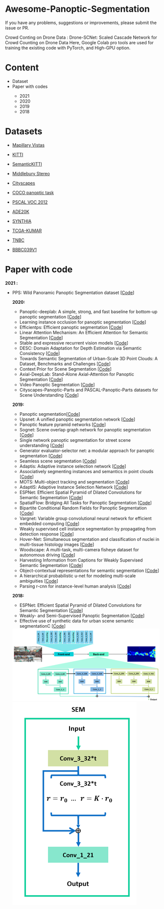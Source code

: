 # Awesome-Panoptic-Segmentation
If you have any problems, suggestions or improvements, please submit the issue or PR.


Crowd Conting on Drone Data : Drone-SCNet: Scaled Cascade Network for Crowd Counting on Drone Data
Here, Google Colab pro tools are used for training the existing code with PyTorch, and High-GPU option. 
<h1>Content</h1>

<ul>
  <li>Dataset</li>
  <li>Paper with codes</li>
  <ul>
    <li>2021</li>
    <li>2020</li>
    <li>2019</li>
    <li>2018</li>
  </ul>
</ul>

<h1>Datasets</h1>


<ul>
 
<li><p><a href="https://www.mapillary.com/dataset/vistas">Mapillary Vistas</a></p></li>
<li><p><a href="http://www.cvlibs.net/datasets/kitti/">KITTI</a></p></li>
<li><p><a href="http://www.semantic-kitti.org">SemanticKITTI</a></p></li>
<li><p><a href="http://vision.middlebury.edu/stereo/data/">Middlebury Stereo</a></p></li>
<li><p><a href="https://www.cityscapes-dataset.com/">Cityscapes</a></p></li>
<li><p><a href="https://cocodataset.org/#panoptic-2018">COCO panoptic task</a></p></li>
<li><p><a href="http://host.robots.ox.ac.uk/pascal/VOC/">PSCAL VOC 2012</a></p></li>
<li><p><a href="http://groups.csail.mit.edu/vision/datasets/ADE20K/">ADE20K</a></p></li>
<li><p><a href="https://synthia-dataset.net">SYNTHIA</a></p></li>
<li><p><a href="https://ieeexplore.ieee.org/document/7872382">TCGA-KUMAR</a></p></li>
<li><p><a href="https://pubmed.ncbi.nlm.nih.gov/30716022/">TNBC</a></p></li>
<li><p><a href="https://data.broadinstitute.org/bbbc/BBBC039/">BBBC039V1</a></p></li>
</ul>


<h1>Paper with code</h1>

<b>2021 :</b>
<ul>
  <li>PPS: Wild Panoramic Panoptic Segmentation dataset [<a href="https://github.com/alexanderjaus/PPS" rel="nofollow">Code</a>]</li>


<b>2020:</b>
<ul>
  <li>Panoptic-deeplab: A simple, strong, and fast baseline for bottom-up panoptic segmentation [<a href="https://github.com/bowenc0221/panoptic-deeplab?utm_source=catalyzex.com" rel="nofollow">Code</a>]</li>
  
  <li>Learning instance occlusion for panoptic segmentation [<a href="https://github.com/jlazarow/learning_instance_occlusion?utm_source=catalyzex.com" rel="nofollow">Code</a>]</li>

  <li>Efficientps: Efficient panoptic segmentation [<a href="https://github.com/DeepSceneSeg/EfficientPS?utm_source=catalyzex.com" rel="nofollow">Code</a>]</li>
  
  <li>Linear Attention Mechanism: An Efficient Attention for Semantic Segmentation
 [<a href="https://github.com/lironui/Linear-Attention-Mechanism?utm_source=catalyzex.com
" rel="nofollow">Code</a>]</li>
  <li>Stable and expressive recurrent vision models [<a href="https://github.com/c-rbp?utm_source=catalyzex.com" rel="nofollow">Code</a>]</li>
  
  <li>DESC: Domain Adaptation for Depth Estimation via Semantic Consistency [<a href="https://github.com/alopezgit/DESC?utm_source=catalyzex.com" rel="nofollow">Code</a>]</li>
  
  <li>Towards Semantic Segmentation of Urban-Scale 3D Point Clouds: A Dataset, Benchmarks and Challenges [<a href="https://github.com/QingyongHu/SensatUrban?utm_source=catalyzex.com" rel="nofollow">Code</a>]</li>
  
  <li>Context Prior for Scene Segmentation [<a href="https://github.com/DengPingFan/CODToolbox?utm_source=catalyzex.com" rel="nofollow">Code</a>]</li>
  
  <li>Axial-DeepLab: Stand-Alone Axial-Attention for Panoptic Segmentation [<a href="https://github.com/csrhddlam/axial-deeplab" rel="nofollow">Code</a>]</li>
  <li>Video Panoptic Segmentation [<a href="https://github.com/mcahny/vps?utm_source=catalyzex.com" rel="nofollow">Code</a>]</li>
  
  <li>Cityscapes-Panoptic-Parts and PASCAL-Panoptic-Parts datasets for Scene Understanding [<a href="https://github.com/tue-mps/panoptic_parts?utm_source=catalyzex.com" rel="nofollow">Code</a>]</li>

</ul>

<b>2019:</b>

<ul>
  <li>Panoptic segmentation[<a href="https://github.com/kdethoor/panoptictorch?utm_source=catalyzex.com" rel="nofollow">Code</a>]</li>
  
  <li>Upsnet: A unified panoptic segmentation network [<a href="https://github.com/uber-research/UPSNet?utm_source=catalyzex.com" rel="nofollow">Code</a>]</li>
  
  <li>Panoptic feature pyramid networks [<a href="https://github.com/facebookresearch/detectron2?utm_source=catalyzex.com
" rel="nofollow">Code</a>]</li>
  
  <li>Sognet: Scene overlap graph network for panoptic segmentation [<a href="https://github.com/LaoYang1994/SOGNet?utm_source=catalyzex.com" rel="nofollow">Code</a>]</li>
  
  <li>Single network panoptic segmentation for street scene understanding [<a href="https://github.com/DdeGeus/single-network-panoptic-segmentation?utm_source=catalyzex.com" rel="nofollow">Code</a>]</li>
  
  <li>Generator evaluator-selector net: a modular approach for panoptic segmentation [<a href="https://github.com/sagieppel/Generator-evaluator-selector-net-a-modular-approach-for-panoptic-segmentation?utm_source=catalyzex.com" rel="nofollow">Code</a>]</li>
  
  <li>Seamless scene segmentation [<a href="https://github.com/mapillary/seamseg?utm_source=catalyzex.com" rel="nofollow">Code</a>]</li>
  
  <li>Adaptis: Adaptive instance selection network [<a href="https://github.com/saic-vul/adaptis?utm_source=catalyzex.com" rel="nofollow">Code</a>]</li>
  
  <li>Associatively segmenting instances and semantics in point clouds [<a href="https://github.com/WXinlong/ASIS?utm_source=catalyzex.com" rel="nofollow">Code</a>]</li>
  
  <li>MOTS: Multi-object tracking and segmentation [<a href="https://github.com/VisualComputingInstitute/TrackR-CNN?utm_source=catalyzex.com" rel="nofollow">Code</a>]</li>
    
  <li>AdaptIS: Adaptive Instance Selection Network [<a href="https://github.com/saic-vul/adaptis" rel="nofollow">Code</a>]</li>
  
  <li>ESPNet: Efficient Spatial Pyramid of Dilated Convolutions for Semantic Segmentation [<a href="https://github.com/sacmehta/ESPNet" rel="nofollow">Code</a>]</li>
  
  <li>SpatialFlow: Bridging All Tasks for Panoptic Segmentation [<a href="https://github.com/chensnathan/SpatialFlow" rel="nofollow">Code</a>]</li>
  
  <li>Bipartite Conditional Random Fields for Panoptic Segmentation [<a href="https://github.com/sahan-liyanaarachchi/bcrf-detectron" rel="nofollow">Code</a>]</li>
  
  <li>Vargnet: Variable group convolutional neural network for efficient embedded computing [<a href="https://www.catalyzex.com/redirect?url=https://github.com/zma-c-137/VarGFaceNet" rel="nofollow">Code</a>]</li>
  
  <li>Weakly supervised cell instance segmentation by propagating from detection response [<a href="https://www.catalyzex.com/redirect?url=https://github.com/naivete5656/WSISPDR" rel="nofollow">Code</a>]</li>
  
  <li>Hover-Net: Simultaneous segmentation and classification of nuclei in multi-tissue histology images [<a href="https://www.catalyzex.com/redirect?url=https://github.com/vqdang/xy_net" rel="nofollow">Code</a>]</li>
  
  <li>Woodscape: A multi-task, multi-camera fisheye dataset for autonomous driving [<a href="https://www.catalyzex.com/redirect?url=https://github.com/valeoai/WoodScape" rel="nofollow">Code</a>]</li>
  
  <li>Harvesting Information from Captions for Weakly Supervised Semantic Segmentation [<a href="https://www.catalyzex.com/redirect?url=https://github.com/kevinlee9/Semantic-Segmentation" rel="nofollow">Code</a>]</li>
  
  <li>Object-contextual representations for semantic segmentation [<a href="https://www.catalyzex.com/redirect?url=https://github.com/openseg-group/openseg.pytorch" rel="nofollow">Code</a>]</li>
  
  <li>A hierarchical probabilistic u-net for modeling multi-scale ambiguities [<a href="https://www.catalyzex.com/redirect?url=https://github.com/cbailes/awesome-ai-cancer" rel="nofollow">Code</a>]</li>
  
  <li>Parsing r-cnn for instance-level human analysis [<a href="https://www.catalyzex.com/redirect?url=https://github.com/soeaver/Parsing-R-CNN
" rel="nofollow">Code</a>]</li>
  

</ul>

<b>2018:</b>

<ul>
  <li>ESPNet: Efficient Spatial Pyramid of Dilated Convolutions for Semantic Segmentation [<a href="https://github.com/sacmehta/ESPNet/" rel="nofollow">Code</a>]</li>
  <li>Weakly- and Semi-Supervised Panoptic Segmentation [<a href="https://github.com/qizhuli/Weakly-Supervised-Panoptic-Segmentation" rel="nofollow">Code</a>]</li>
  <li>Effective use of synthetic data for urban scene semantic segmentationC [<a href="https://www.catalyzex.com/redirect?url=https://github.com/fatemehSLH/VEIS" rel="nofollow">Code</a>]</li>
</ul>










<img src="https://github.com/elharroussomar/Crowd-Conting-on-Drone-Data/blob/master/flowchartf1.png" alt="Italian Trulli">

<img src="https://github.com/elharroussomar/Crowd-Conting-on-Drone-Data/blob/master/SEM2.png" alt="Italian Trulli">
